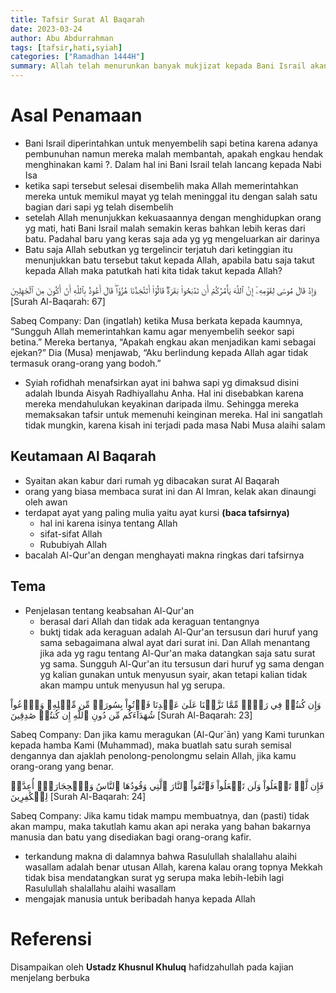 ```yaml
---
title: Tafsir Surat Al Baqarah 
date: 2023-03-24
author: Abu Abdurrahman 
tags: [tafsir,hati,syiah]
categories: ["Ramadhan 1444H"]
summary: Allah telah menurunkan banyak mukjizat kepada Bani Israil akan tetapi hati mereka justru semakin keras bahkan lebih keras dari batu.
---
```


# Asal Penamaan

- Bani Israil diperintahkan untuk menyembelih sapi betina karena adanya pembunuhan namun mereka malah membantah, apakah engkau hendak menghinakan kami ?. Dalam hal ini Bani Israil telah lancang kepada Nabi Isa
- ketika sapi tersebut selesai disembelih maka Allah memerintahkan mereka untuk memikul mayat yg telah meninggal itu dengan salah satu bagian dari sapi yg telah disembelih 
- setelah Allah menunjukkan kekuasaannya dengan menghidupkan orang yg mati, hati Bani Israil malah semakin keras bahkan lebih keras dari batu. Padahal baru yang keras saja ada yg yg mengeluarkan air darinya
- Batu saja Allah sebutkan yg tergelincir terjatuh dari ketinggian itu menunjukkan batu tersebut takut kepada Allah, apabila batu saja takut kepada Allah maka patutkah hati kita tidak takut kepada Allah?

وَإِذۡ قَالَ مُوسَىٰ لِقَوۡمِهِۦٓ إِنَّ ٱللَّهَ يَأۡمُرُكُمۡ أَن تَذۡبَحُواْ بَقَرَةٗۖ قَالُوٓاْ أَتَتَّخِذُنَا هُزُوٗاۖ قَالَ أَعُوذُ بِٱللَّهِ أَنۡ أَكُونَ مِنَ ٱلۡجَٰهِلِينَ
[Surah Al-Baqarah: 67]

Sabeq Company:
Dan (ingatlah) ketika Musa berkata kepada kaumnya, “Sungguh Allah memerintahkan kamu agar menyembelih seekor sapi betina.” Mereka bertanya, “Apakah engkau akan menjadikan kami sebagai ejekan?” Dia (Musa) menjawab, “Aku berlindung kepada Allah agar tidak termasuk orang-orang yang bodoh.”

- Syiah rofidhah menafsirkan ayat ini bahwa sapi yg dimaksud disini adalah Ibunda Aisyah Radhiyallahu Anha. Hal ini disebabkan karena mereka mendahulukan keyakinan daripada ilmu. Sehingga mereka memaksakan tafsir untuk memenuhi keinginan mereka. Hal ini sangatlah tidak mungkin, karena kisah ini terjadi pada masa Nabi Musa alaihi salam

## Keutamaan Al Baqarah 

- Syaitan akan kabur dari rumah yg dibacakan surat Al Baqarah
- orang yang biasa membaca surat ini dan Al Imran, kelak akan dinaungi oleh awan
- terdapat ayat yang paling mulia yaitu ayat kursi **(baca tafsirnya)**
  - hal ini karena isinya tentang Allah
  - sifat-sifat Allah
  - Rububiyah Allah
- bacalah Al-Qur'an dengan menghayati makna ringkas dari tafsirnya

## Tema

- Penjelasan tentang keabsahan Al-Qur'an
  - berasal dari Allah dan tidak ada keraguan tentangnya
  - buktj tidak ada keraguan adalah Al-Qur'an tersusun dari huruf yang sama sebagaimana alwal ayat dari surat ini. Dan Allah menantang jika ada yg ragu tentang Al-Qur'an maka datangkan saja satu surat yg sama. Sungguh Al-Qur'an itu tersusun dari huruf yg sama dengan yg kalian gunakan untuk menyusun syair, akan tetapi kalian tidak akan mampu untuk menyusun hal yg serupa.

وَإِن كُنتُمۡ فِي رَيۡبٖ مِّمَّا نَزَّلۡنَا عَلَىٰ عَبۡدِنَا فَأۡتُواْ بِسُورَةٖ مِّن مِّثۡلِهِۦ وَٱدۡعُواْ شُهَدَآءَكُم مِّن دُونِ ٱللَّهِ إِن كُنتُمۡ صَٰدِقِينَ
[Surah Al-Baqarah: 23]

Sabeq Company:
Dan jika kamu meragukan (Al-Qur`ān) yang Kami turunkan kepada hamba Kami (Muhammad), maka buatlah satu surah semisal dengannya dan ajaklah penolong-penolongmu selain Allah, jika kamu orang-orang yang benar.

فَإِن لَّمۡ تَفۡعَلُواْ وَلَن تَفۡعَلُواْ فَٱتَّقُواْ ٱلنَّارَ ٱلَّتِي وَقُودُهَا ٱلنَّاسُ وَٱلۡحِجَارَةُۖ أُعِدَّتۡ لِلۡكَٰفِرِينَ
[Surah Al-Baqarah: 24]

Sabeq Company:
Jika kamu tidak mampu membuatnya, dan (pasti) tidak akan mampu, maka takutlah kamu akan api neraka yang bahan bakarnya manusia dan batu yang disediakan bagi orang-orang kafir.
  - terkandung makna di dalamnya bahwa Rasulullah shalallahu alaihi wasallam adalah benar utusan Allah, karena kalau orang topnya Mekkah tidak bisa mendatangkan surat yg serupa maka lebih-lebih lagi Rasulullah shalallahu alaihi wasallam
- mengajak manusia untuk beribadah hanya kepada Allah 

# Referensi

Disampaikan oleh **Ustadz Khusnul Khuluq** hafidzahullah pada kajian menjelang berbuka
